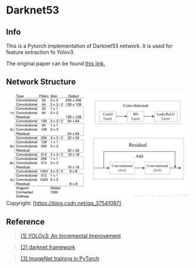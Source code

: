 # Darknet53

## Info

This is a Pytorch implementation of Darknet53 network. It is used for feature extraction fo Yolov3.

The original paper can be found [this link.](https://pjreddie.com/media/files/papers/YOLOv3.pdf)


## Network Structure

![darknet53 architecture](assets/darknet53.png)
Copyright: [https://blog.csdn.net/qq_37541097]

## Reference
>[ [1] YOLOv3: An Incremental Improvement ](https://pjreddie.com/media/files/papers/YOLOv3.pdf)

>[ [2] darknet framework ](https://github.com/pjreddie/darknet)

>[ [3] ImageNet training in PyTorch](https://github.com/pytorch/examples/tree/master/imagenet)
